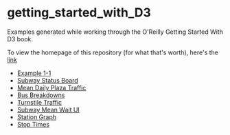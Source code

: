 # getting_started_with_D3

Examples generated while working through the O'Reilly Getting Started With D3 book.

To view the homepage of this repository (for what that's worth), here's the [link](http://widdowquinn.github.io/getting_started_with_D3/)

* [Example 1-1](example_1-1.html)
* [Subway Status Board](subway_train_status_board.html)
* [Mean Daily Plaza Traffic](mean_daily_plaza_traffic.html)
* [Bus Breakdowns](bus_breakdowns.html)
* [Turnstile Traffic](turnstile_traffic.html)
* [Subway Mean Wait UI](subway_wait.html)
* [Station Graph](station_graph.html)
* [Stop Times](stop_times.html)
